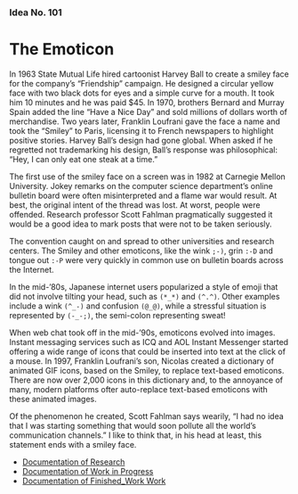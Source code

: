 ### Idea No. 101
# The Emoticon

In 1963 State Mutual Life hired cartoonist Harvey Ball to create a smiley face for the company’s “Friendship” campaign. He designed a circular yellow face with two black dots for eyes and a simple curve for a mouth. It took him 10 minutes and he was paid $45. In 1970, brothers Bernard and Murray Spain added the line “Have a Nice Day” and sold millions of dollars worth of merchandise. Two years later, Franklin Loufrani gave the face a name and took the “Smiley” to Paris, licensing it to French newspapers to highlight positive stories. Harvey Ball’s design had gone global. When asked if he regretted not trademarking his design, Ball’s response was philosophical: “Hey, I can only eat one steak at a time.”

The first use of the smiley face on a screen was in 1982 at Carnegie Mellon University. Jokey remarks on the computer science department’s online bulletin board were often misinterpreted and a flame war would result. At best, the original intent of the thread was lost. At worst, people were offended. Research professor Scott Fahlman pragmatically suggested it would be a good idea to mark posts that were not to be taken seriously.

The convention caught on and spread to other universities and research centers. The Smiley and other emoticons, like the wink `;-)`, grin `:-D` and tongue out `:-P` were very quickly in common use on bulletin boards across the Internet.

In the mid-’80s, Japanese internet users popularized a style of emoji that did not involve tilting your head, such as `(*_*)` and `(^.^)`. Other examples include a wink `(^_-)` and confusion `(@_@)`, while a stressful situation is represented by `(-_-;)`, the semi-colon representing sweat!

When web chat took off in the mid-’90s, emoticons evolved into images. Instant messaging services such as ICQ and AOL Instant Messenger started offering a wide range of icons that could be inserted into text at the click of a mouse. In 1997, Franklin Loufrani’s son, Nicolas created a dictionary of animated GIF icons, based on the Smiley, to replace text-based emoticons. There are now over 2,000 icons in this dictionary and, to the annoyance of many, modern platforms ofter auto-replace text-based emoticons with these animated images.

Of the phenomenon he created, Scott Fahlman says wearily, “I had no idea that I was starting something that would soon pollute all the world’s communication channels.” I like to think that, in his head at least, this statement ends with a smiley face.

- [Documentation of Research](Research.md)
- [Documentation of Work in Progress](In_Progress.md)
- [Documentation of Finished_Work Work](Finished_Work.md)
